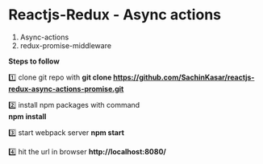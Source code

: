 # Reactjs-Redux - Async actions


1. Async-actions 
2. redux-promise-middleware 
  
**Steps to follow**

:one: clone git repo with 
**git clone https://github.com/SachinKasar/reactjs-redux-async-actions-promise.git**

:two: install npm packages with command   
**npm install**

:three: start webpack server
**npm start**

:four: hit the url in browser **http://localhost:8080/**


